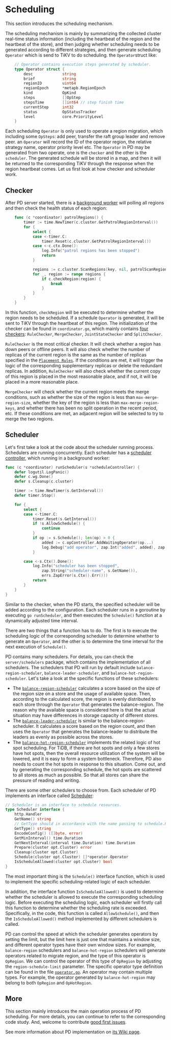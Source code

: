 # Scheduling

This section introduces the scheduling mechanism.

The scheduling mechanism is mainly by summarizing the collected cluster real-time status information (including the heartbeat of the region and the heartbeat of the store), and then judging whether scheduling needs to be generated according to different strategies, and then generate scheduling `Operator` which is send to TiKV to do scheduling. the `Operator`struct like:

```go
    // Operator contains execution steps generated by scheduler.
    type Operator struct {
        desc             string
        brief            string
        regionID         uint64
        regionEpoch      *metapb.RegionEpoch
        kind             OpKind
        steps            []OpStep
        stepsTime        []int64 // step finish time
        currentStep      int32
        status           OpStatusTracker
        level            core.PriorityLevel
    }
```

Each scheduling `Operator` is only used to operate a region migration, which including some `OpSteps`: add peer, transfer the raft group leader and remove peer. an `Operator` will record the ID of the operator region, the relative strategy name, operator priority level etc. The `Operator` in PD may be generated from two operate, one is the `checker` and the other is the `scheduler`. The generated schedule will be stored in a map, and then it will be returned to the corresponding TiKV through the response when the region heartbeat comes. Let us first look at how checker and scheduler work.

## Checker

After PD server started, there is a [background worker](https://github.com/tikv/pd/blob/release-5.2/server/cluster/coordinator.go#L90-L158) will polling all regions and then check the health status of each region:

```go
    func (c *coordinator) patrolRegions() {
        timer := time.NewTimer(c.cluster.GetPatrolRegionInterval())
        for {
            select {
            case <-timer.C:
                timer.Reset(c.cluster.GetPatrolRegionInterval())
            case <-c.ctx.Done():
                log.Info("patrol regions has been stopped")
                return
            }

            regions := c.cluster.ScanRegions(key, nil, patrolScanRegionLimit)
            for _, region := range regions {
                if c.checkRegion(region) {
                    break
                }
            }
        }
    }
```

In this function, `checkRegion` will be executed to determine whether the region needs to be scheduled. If a schedule `Operator` is generated, it will be sent to TiKV through the heartbeat of this region. The initialization of the checker can be found in `coordinator.go`, which mainly contains [four checkers](https://github.com/tikv/pd/blob/release-5.2/server/schedule/checker_controller.go#L64-L107): `RuleChecker`, `MergeChecker`, `JointStateChecker` and `SplitChecker`.

`RuleChecker` is the most critical checker. It will check whether a region has down peers or offline peers. It will also check whether the number of replicas of the current region is the same as the number of replicas specified in the [`Placement Rules`](https://docs.pingcap.com/tidb/stable/configure-placement-rules#placement-rules). If the conditions are met, it will trigger the logic of the corresponding supplementary replicas or delete the redundant replicas. In addition, `RuleChecker` will also check whether the current copy of this region is placed in the most reasonable place, and if not, it will be placed in a more reasonable place.

`MergeChecker` will check whether the current region meets the merge conditions, such as whether the size of the region is less than `max-merge-region-size`, whether the key of the region is less than `max-merge-region-keys`, and whether there has been no split operation in the recent period, etc. If these conditions are met, an adjacent region will be selected to try to merge the two regions.

## Scheduler

Let's first take a look at the code about the scheduler running process. Schedulers are running concurrently. Each scheduler has a [scheduler controller](https://github.com/tikv/pd/blob/release-5.2/server/cluster/coordinator.go#L762-L789), which running in a background worker:

```go
func (c *coordinator) runScheduler(s *scheduleController) {
    defer logutil.LogPanic()
    defer c.wg.Done()
    defer s.Cleanup(c.cluster)

    timer := time.NewTimer(s.GetInterval())
    defer timer.Stop()

    for {
        select {
        case <-timer.C:
            timer.Reset(s.GetInterval())
            if !s.AllowSchedule() {
                continue
            }
            if op := s.Schedule(); len(op) > 0 {
                added := c.opController.AddWaitingOperator(op...)
                log.Debug("add operator", zap.Int("added", added), zap.Int("total", len(op)), zap.String("scheduler", s.GetName()))
            }

        case <-s.Ctx().Done():
            log.Info("scheduler has been stopped",
                zap.String("scheduler-name", s.GetName()),
                errs.ZapError(s.Ctx().Err()))
            return
        }
    }
}
```

Similar to the checker, when the PD starts, the specified scheduler will be added according to the configuration. Each scheduler runs in a goroutine by executing `go runScheduler`, and then executes the `Schedule()` function at a dynamically adjusted time interval.

There are two things that a function has to do. The first is to execute the scheduling logic of the corresponding scheduler to determine whether to generate an `Operator`, and the other is to determine the time interval for the next execution of `Schedule()`.

PD contains many schedulers. For details, you can check the `server/schedulers` package, which contains the implementation of all schedulers. The schedulers that PD will run by default include `balance-region-scheduler`, `balance-leader-scheduler`, and `balance-hot-region-scheduler`. Let's take a look at the specific functions of these schedulers:

* The [`balance-region-scheduler`](https://github.com/tikv/pd/blob/release-5.2/server/schedulers/balance_region.go#L136-L144) calculates a score based on the size of the region size on a store and the usage of available space. Then, according to the calculated score, the region is evenly distributed to each store through the `Operator` that generates the balance-region. The reason why the available space is considered here is that the actual situation may have differences in storage capacity of different stores.
* The [`balance-leader-scheduler`](https://github.com/tikv/pd/blob/release-5.2/server/schedulers/balance_leader.go#L137-L153) is similar to the balance-region-scheduler. It calculates a score based on the region count, and then uses the `Operator` that generates the balance-leader to distribute the leaders as evenly as possible across the stores.
* The [`balance-hot-region-scheduler`](https://github.com/tikv/pd/blob/release-5.2/server/schedulers/hot_region.go#L152-L155) implements the related logic of hot spot scheduling. For TiDB, if there are hot spots and only a few stores have hot spots, then the overall resource utilization of the system will be lowered, and it is easy to form a system bottleneck. Therefore, PD also needs to count the hot spots in response to this situation. Come out, and by generating the corresponding schedule, the hot spots are scattered to all stores as much as possible. So that all stores can share the pressure of reading and writing.

There are some other schedulers to choose from. Each scheduler of PD implements an interface called [Scheduler](https://github.com/tikv/pd/blob/release-5.2/server/schedule/scheduler.go#L33-L45):

```go
// Scheduler is an interface to schedule resources.
type Scheduler interface {
    http.Handler
    GetName() string
    // GetType should in accordance with the name passing to schedule.RegisterScheduler()
    GetType() string
    EncodeConfig() ([]byte, error)
    GetMinInterval() time.Duration
    GetNextInterval(interval time.Duration) time.Duration
    Prepare(cluster opt.Cluster) error
    Cleanup(cluster opt.Cluster)
    Schedule(cluster opt.Cluster) []*operator.Operator
    IsScheduleAllowed(cluster opt.Cluster) bool
}
```

The most important thing is the `Schedule()` interface function, which is used to implement the specific scheduling-related logic of each scheduler.

In addition, the interface function `IsScheduleAllowed()` is used to determine whether the scheduler is allowed to execute the corresponding scheduling logic. Before executing the scheduling logic, each scheduler will firstly call this function to determine whether the scheduling rate is exceeded. Specifically, in the code, this function is called `AllowSchedule()`, and then the `IsScheduleAllowed()` method implemented by different schedulers is called.

PD can control the speed at which the scheduler generates operators by setting the limit, but the limit here is just one that maintains a window size, and different operator types have their own window sizes. For example, `balance-region` schedulers and `balance-hot-region` schedulers will generate operators related to migrate region, and the type of this operator is `OpRegion`. We can control the operator of this type of `OpRegion` by adjusting the `region-schedule-limit` parameter. The specific operator type definition can be found in the file [`operator.go`](https://github.com/tikv/pd/blob/release-5.2/server/schedule/operator/operator.go). An operator may contain multiple types. For example, the operator generated by `balance-hot-region` may belong to both `OpRegion` and `OpHotRegion`.

## More

This section mainly introduces the main operation process of PD scheduling. For more details, you can continue to refer to the corresponding code study. And, welcome to contribute [good first issues](https://github.com/tikv/pd/contribute).

See more information about PD implementation on [its Wiki page](https://github.com/tikv/pd/wiki).
